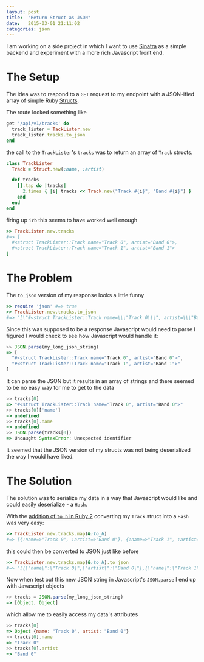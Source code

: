 ```yaml
---
layout: post
title:  "Return Struct as JSON"
date:   2015-03-01 21:11:02
categories: json
---
```


I am working on a side project in which I want to use [Sinatra](http://www.sinatrarb.com/) as a simple backend and experiment with a more rich Javascript front end.

# The Setup

The idea was to respond to a `GET` request to my endpoint with a JSON-ified array of simple Ruby [Structs](http://ruby-doc.org/core-2.2.0/Struct.html).

The route looked something like

```ruby
get '/api/v1/tracks' do
  track_lister = TackLister.new
  track_lister.tracks.to_json
end
```

the call to the `TrackLister`'s `tracks` was to return an array of `Track` structs.

```ruby
class TrackLister
  Track = Struct.new(:name, :artist)

  def tracks
    [].tap do |tracks|
      2.times { |i| tracks << Track.new("Track #{i}", "Band #{i}") }
    end
  end
end
```

firing up `irb` this seems to have worked well enough

```ruby
>> TrackLister.new.tracks
#=> [
  #<struct TrackLister::Track name="Track 0", artist="Band 0">,
  #<struct TrackLister::Track name="Track 1", artist="Band 1">
]
```

# The Problem

The `to_json` version of my response looks a little funny

```ruby
>> require 'json' #=> true
>> TrackLister.new.tracks.to_json
#=> "[\"#<struct TrackLister::Track name=\\\"Track 0\\\", artist=\\\"Band 0\\\">\",\"#<struct TrackLister::Track name=\\\"Track 1\\\", artist=\\\"Band 1\\\">\"]"
```

Since this was supposed to be a response Javascript would need to parse I figured I would check to see how Javascript would handle it:

```javascript
>> JSON.parse(my_long_json_string)
=> [
  "#<struct TrackLister::Track name="Track 0", artist="Band 0">",
  "#<struct TrackLister::Track name="Track 1", artist="Band 1">"
]
```

It can parse the JSON but it results in an array of strings and there seemed to be no easy way for me to get to the data

```javascript
>> tracks[0]
=> "#<struct TrackLister::Track name="Track 0", artist="Band 0">"
>> tracks[0]['name']
=> undefined
>> tracks[0].name
=> undefined
>> JSON.parse(tracks[0])
=> Uncaught SyntaxError: Unexpected identifier
```

It seemed that the JSON version of my structs was not being deserialized the way I would have liked.

# The Solution

The solution was to serialize my data in a way that Javascript would like and could easily deserialize - a `Hash`.

With the [addition of `to_h` in Ruby 2](http://www.benjaminoakes.com/2013/03/08/all-about-to_h-in-ruby-2/) converting my `Track` struct into a `Hash` was very easy:

```ruby
>> TrackLister.new.tracks.map(&:to_h)
#=> [{:name=>"Track 0", :artist=>"Band 0"}, {:name=>"Track 1", :artist=>"Band 1"}]
```

this could then be converted to JSON just like before

```ruby
>> TrackLister.new.tracks.map(&:to_h).to_json
#=> "[{\"name\":\"Track 0\",\"artist\":\"Band 0\"},{\"name\":\"Track 1\",\"artist\":\"Band 1\"}]"
```

Now when test out this new JSON string in Javascript's `JSON.parse` I end up with Javascript objects

```javascript
>> tracks = JSON.parse(my_long_json_string)
=> [Object, Object]
```

which allow me to easily access my data's attributes

```javascript
>> tracks[0]
=> Object {name: "Track 0", artist: "Band 0"}
>> tracks[0].name
=> "Track 0"
>> tracks[0].artist
=> "Band 0"
```
